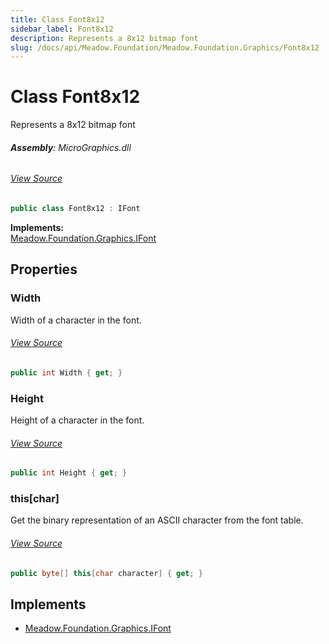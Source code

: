 ```yaml
---
title: Class Font8x12
sidebar_label: Font8x12
description: Represents a 8x12 bitmap font
slug: /docs/api/Meadow.Foundation/Meadow.Foundation.Graphics/Font8x12
---
```

# Class Font8x12
Represents a 8x12 bitmap font

###### **Assembly**: MicroGraphics.dll
###### [View Source](https://github.com/WildernessLabs/Meadow.Foundation.git/blob/develop/Source/Meadow.Foundation.Libraries_and_Frameworks/Graphics.MicroGraphics/Driver/Fonts/Font8x12.cs#L6)
```csharp title="Declaration"
public class Font8x12 : IFont
```
**Implements:**  
[Meadow.Foundation.Graphics.IFont](../Meadow.Foundation.Graphics/IFont)

## Properties
### Width
Width of a character in the font.
###### [View Source](https://github.com/WildernessLabs/Meadow.Foundation.git/blob/develop/Source/Meadow.Foundation.Libraries_and_Frameworks/Graphics.MicroGraphics/Driver/Fonts/Font8x12.cs#L11)
```csharp title="Declaration"
public int Width { get; }
```
### Height
Height of a character in the font.
###### [View Source](https://github.com/WildernessLabs/Meadow.Foundation.git/blob/develop/Source/Meadow.Foundation.Libraries_and_Frameworks/Graphics.MicroGraphics/Driver/Fonts/Font8x12.cs#L16)
```csharp title="Declaration"
public int Height { get; }
```
### this[char]
Get the binary representation of an ASCII character from the
font table.
###### [View Source](https://github.com/WildernessLabs/Meadow.Foundation.git/blob/develop/Source/Meadow.Foundation.Libraries_and_Frameworks/Graphics.MicroGraphics/Driver/Fonts/Font8x12.cs#L157)
```csharp title="Declaration"
public byte[] this[char character] { get; }
```

## Implements

* [Meadow.Foundation.Graphics.IFont](../Meadow.Foundation.Graphics/IFont)
